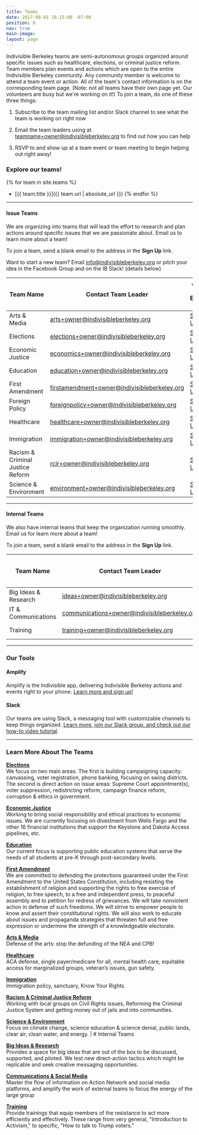 ```yaml
---
title: Teams
date: 2017-08-01 18:15:00 -07:00
position: 0
nav: true
main-image: 
layout: page
---
```


Indivisible Berkeley teams are semi-autonomous groups organized around specific issues such as healthcare, elections, or criminal justice reform. Team members plan events and actions which are open to the entire Indivisible Berkeley community. Any community member is welcome to attend a team event or action. All of the team's contact information is on the corresponding team page. (Note: not all teams have their own page yet. Our volunteers are busy but we're working on it!) To join a team, do one of these three things:

1. Subscribe to the team mailing list and/or Slack channel to see what the team is working on right now

2. Email the team leaders using at teamname+owner@indivisibleberkeley.org to find out how you can help

3. RSVP to and show up at a team event or team meeting to begin helping out right away!

### Explore our teams!

{% for team in site.teams %}
+ [{{ team.title }}]({{ team.url | absolute_url }})
{% endfor %}

----


#### Issue Teams

We are organizing into teams that will lead the effort to research and plan actions around specific issues that we are passionate about.  Email us to learn more about a team!

To join a team, send a blank email to the address in the **Sign Up** link.

Want to start a new team?  Email [info@indivisibleberkeley.org](mailto:info@indivisibleberkeley.org) or pitch your idea in the Facebook Group and on the IB Slack! (details below)

| Team Name | Contact Team Leader  | Join the Email List |
|------------------------------------|---------------------------------------------------------------------------------------------------|------------------------------------------------------------------------------|
| Arts & Media                       | [arts+owner@indivisibleberkeley.org](mailto:arts+owner@indivisibleberkeley.org)                   | [Sign Up](mailto:arts+subscribe@indivisibleberkeley.org)                     |
| Elections  | [elections+owner@indivisibleberkeley.org](mailto:elections+owner@indivisibleberkeley.org)         | [Sign Up](mailto:elections+subscribe@indivisibleberkeley.org)                |
| Economic Justice                   | [economics+owner@indivisibleberkeley.org](mailto:economics+owner@indivisibleberkeley.org)         | [Sign Up](mailto:economics+subscribe@indivisibleberkeley.org)                |
| Education                          | [education+owner@indivisibleberkeley.org](mailto:education+owner@indivisibleberkeley.org)         | [Sign Up](mailto:education+subscribe@indivisibleberkeley.org)  |
| First Amendment                    | [firstamendment+owner@indivisibleberkeley.org](mailto:firstamendment+owner@indivisibleberkeley.org)         | [Sign Up](mailto:firstamendment+subscribe@indivisibleberkeley.org)                |
| Foreign Policy                     | [foreignpolicy+owner@indivisibleberkeley.org](mailto:foreignpolicy+owner@indivisibleberkeley.org) | [Sign Up](mailto:foreignpolicy+subscribe@indivisibleberkeley.org)            |
| Healthcare                         | [healthcare+owner@indivisibleberkeley.org](mailto:healthcare+owner@indivisibleberkeley.org)       | [Sign Up](mailto:healthcare+subscribe@indivisibleberkeley.org)               |
| Immigration                        | [immigration+owner@indivisibleberkeley.org](mailto:immigration+owner@indivisibleberkeley.org)     | [Sign Up](mailto:immigration+subscribe@indivisibleberkeley.org)              |
| Racism & Criminal Justice Reform   | [rcjr+owner@indivisibleberkeley.org](mailto:rcjr+owner@indivisibleberkeley.org)                   | [Sign Up](mailto:rcjr+subscribe@indivisibleberkeley.org)                     |
| Science & Environment              | [environment+owner@indivisibleberkeley.org](mailto:environment+owner@indivisibleberkeley.org)     | [Sign Up](mailto:environment+subscribe@indivisibleberkeley.org)              |

----

#### Internal Teams

We also have internal teams that keep the organization running smoothly.  Email us for learn more about a team!

To join a team, send a blank email to the address in the **Sign Up** link.

| Team Name | Contact Team Leader  | Join the Email List |
|-----------|----------------------|---------------------|
| Big Ideas & Research    | [ideas+owner@indivisibleberkeley.org](mailto:ideas+owner@indivisibleberkeley.org)                   | [Sign Up](mailto:ideas+subscribe@indivisibleberkeley.org)          |
| IT & Communications       | [communications+owner@indivisibleberkeley.org](mailto:communications+owner@indivisibleberkeley.org) | [Sign Up](mailto:communications+subscribe@indivisibleberkeley.org) |
| Training                  | [training+owner@indivisibleberkeley.org](mailto:training+owner@indivisibleberkeley.org)             | [Sign Up](mailto:training+subscribe@indivisibleberkeley.org)       |

----

### Our Tools

#### Amplify

Amplify is the Indivisible app, delivering Indivisible Berkeley actions and events right to your phone. [Learn more and sign up!][amplify]

#### Slack

Our teams are using Slack, a messaging tool with customizable channels to keep things organized.  [Learn more, join our Slack group, and check out our how-to video tutorial][slack].

----

### Learn More About The Teams

**[Elections](mailto:elections+subscribe@indivisibleberkeley.org)**  
We focus on two main areas. The first is building campaigning capacity: canvassing, voter registration, phone banking, focusing on swing districts. The second is direct action on issue areas: Supreme Court appointment(s), voter suppression, redistricting reform, campaign finance reform, corruption & ethics in government.

**[Economic Justice](mailto:economics+subscribe@indivisibleberkeley.org)**  
Working to bring social responsibility and ethical practices to economic issues. We are currently focusing on divestment from Wells Fargo and the other 16 financial institutions that support the Keystone and Dakota Access pipelines, etc.

**[Education](mailto:education+subscribe@indivisibleberkeley.org)**  
Our current focus is supporting public education systems that serve the needs of all students at pre-K through post-secondary levels.

**[First Amendment](mailto:firstamendment+subscribe@indivisibleberkeley.org)**  
We are committed to defending the protections guaranteed under the First Amendment to the United States Constitution, including resisting the establishment of religion and supporting the rights to free exercise of religion, to free speech, to a free and independent press, to peaceful assembly and to petition for redress of grievances.  We will take nonviolent action in defense of such freedoms.  We will strive to empower people to know and assert their constitutional rights.  We will also work to educate about issues and propaganda strategies that threaten full and free expression or undermine the strength of a knowledgeable electorate.
   
**[Arts & Media](mailto:arts+subscribe@indivisibleberkeley.org)**  
Defense of the arts: stop the defunding of the NEA and CPB!

**[Healthcare](mailto:healthcare+subscribe@indivisibleberkeley.org)**  
ACA defense, single payer/medicare for all, mental health care, equitable access for marginalized groups, veteran’s issues, gun safety.

**[Immigration](mailto:immigration+subscribe@indivisibleberkeley.org)**   
Immigration policy, sanctuary, Know Your Rights.

**[Racism & Criminal Justice Reform](mailto:rcjr+subscribe@indivisibleberkeley.org)**  
Working with local groups on Civil Rights issues, Reforming the Criminal Justice System and getting money out of jails and into communities.

**[Science & Environment](mailto:environment+subscribe@indivisibleberkeley.org)**  
Focus on climate change, science education & science denial, public lands, clear air, clean water, and energy.   | # Internal Teams

**[Big Ideas & Research](mailto:ideas+subscribe@indivisibleberkeley.org)**  
Provides a space for big ideas that are out of the box to be discussed, supported, and piloted.  We test new direct-action tactics which might be replicable and seek creative messaging opportunities.

**[Communications & Social Media](mailto:communications+subscribe@indivisibleberkeley.org)**  
Master the flow of information on Action Network and social media platforms, and amplify the work of external teams to focus the energy of the large group 

**[Training](mailto:training+subscribe@indivisibleberkeley.org)**  
Provide trainings that equip members of the resistance to act more efficiently and effectively.  These range from very general, "Introduction to Activism," to specific, "How to talk to Trump voters."


[amplify]: /amplify
[slack]: /slack
